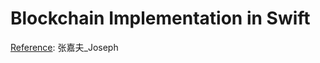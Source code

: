 # Blockchain Implementation in Swift

[Reference](https://juejin.im/post/5a43ae5f51882538650977d1): 张嘉夫_Joseph
